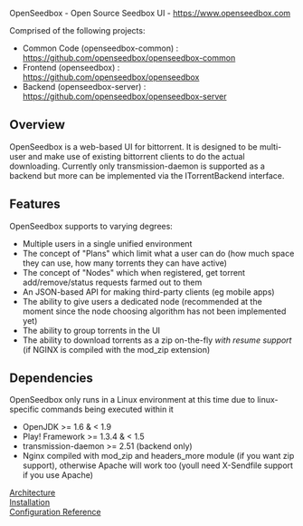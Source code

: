 OpenSeedbox - Open Source Seedbox UI - https://www.openseedbox.com

Comprised of the following projects:

* Common Code (openseedbox-common) : https://github.com/openseedbox/openseedbox-common
* Frontend (openseedbox) : https://github.com/openseedbox/openseedbox
* Backend (openseedbox-server) : https://github.com/openseedbox/openseedbox-server

Overview
--------
OpenSeedbox is a web-based UI for bittorrent. It is designed to be multi-user and make use of existing bittorrent clients to do the actual downloading. Currently only transmission-daemon is supported as a backend but more can be implemented via the ITorrentBackend interface.


Features
--------
OpenSeedbox supports to varying degrees:

* Multiple users in a single unified environment
* The concept of "Plans" which limit what a user can do (how much space they can use, how many torrents they can have active)
* The concept of "Nodes" which when registered, get torrent add/remove/status requests farmed out to them
* An JSON-based API for making third-party clients (eg mobile apps)
* The ability to give users a dedicated node (recommended at the moment since the node choosing algorithm has not been implemented yet)
* The ability to group torrents in the UI
* The ability to download torrents as a zip on-the-fly *with resume support* (if NGINX is compiled with the mod_zip extension)

Dependencies
------------
OpenSeedbox only runs in a Linux environment at this time due to linux-specific commands being executed within it

* OpenJDK >= 1.6 & < 1.9
* Play! Framework >= 1.3.4 & < 1.5
* transmission-daemon >= 2.51 (backend only)
* Nginx compiled with mod_zip and headers_more module (if you want zip support), otherwise Apache will work too (youll need X-Sendfile support if you use Apache)

[Architecture](https://github.com/gregorkistler/openseedbox/wiki/Architecture)  
[Installation](https://github.com/gregorkistler/openseedbox/wiki/Installation)  
[Configuration Reference](https://github.com/gregorkistler/openseedbox/wiki/Configuration-Reference)  
